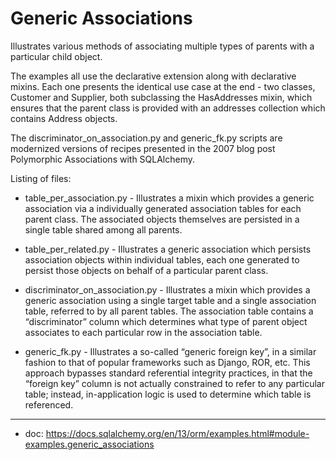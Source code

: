 # Generic Associations

Illustrates various methods of associating multiple types of parents with a particular child object.

The examples all use the declarative extension along with declarative mixins. Each one presents the identical use case at the end - two classes, Customer and Supplier, both subclassing the HasAddresses mixin, which ensures that the parent class is provided with an addresses collection which contains Address objects.

The discriminator_on_association.py and generic_fk.py scripts are modernized versions of recipes presented in the 2007 blog post Polymorphic Associations with SQLAlchemy.

Listing of files:

- table_per_association.py - Illustrates a mixin which provides a generic association via a individually generated association tables for each parent class. The associated objects themselves are persisted in a single table shared among all parents.

- table_per_related.py - Illustrates a generic association which persists association objects within individual tables, each one generated to persist those objects on behalf of a particular parent class.

- discriminator_on_association.py - Illustrates a mixin which provides a generic association using a single target table and a single association table, referred to by all parent tables. The association table contains a “discriminator” column which determines what type of parent object associates to each particular row in the association table.

- generic_fk.py - Illustrates a so-called “generic foreign key”, in a similar fashion to that of popular frameworks such as Django, ROR, etc. This approach bypasses standard referential integrity practices, in that the “foreign key” column is not actually constrained to refer to any particular table; instead, in-application logic is used to determine which table is referenced.

---

- doc: https://docs.sqlalchemy.org/en/13/orm/examples.html#module-examples.generic_associations
